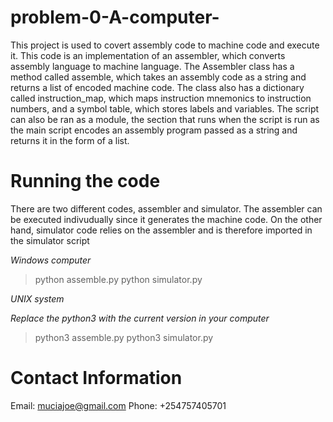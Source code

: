 # problem-0-A-computer-
This project is used to covert assembly code to machine code and execute it.
This code is an implementation of an assembler, which converts assembly language to machine language.
The Assembler class has a method called assemble, which takes an assembly code as a string and returns
a list of encoded machine code. The class also has a dictionary called instruction_map, which maps instruction mnemonics
to instruction numbers, and a symbol table, which stores labels and variables. 
The script can also be ran as a module, the section that runs when the script is run as the main script encodes 
an assembly program passed as a string and returns it in the form of a list. 

# Running the code
There are two different codes, assembler and simulator.
The assembler can be executed indivudually since it generates the machine code.
On the other hand, simulator code relies on the assembler and is therefore imported 
in the simulator script

*Windows computer*

> python assemble.py
> python simulator.py

*UNIX system*

*Replace the python3 with the current version in your computer*

> python3 assemble.py
> python3 simulator.py

# Contact Information
Email: muciajoe@gmail.com
Phone: +254757405701
